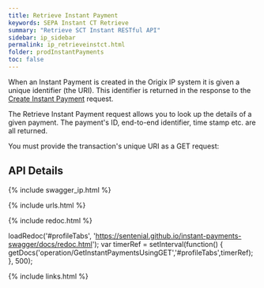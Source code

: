 ```yaml
---
title: Retrieve Instant Payment
keywords: SEPA Instant CT Retrieve
summary: "Retrieve SCT Instant RESTful API"
sidebar: ip_sidebar
permalink: ip_retrieveinstct.html
folder: prodInstantPayments
toc: false
---
```



When an Instant Payment is created in the Origix IP system it is given a unique identifier (the URI). This identifier is returned in the response to the <a href ="ip_createinstct.html">Create Instant Payment</a> request.

The Retrieve Instant Payment request allows you to look up the details of a given payment. The payment's ID, end-to-end identifier, time stamp etc. are all returned.

You must provide the transaction's unique URI as a GET request:


## API Details

{% include swagger_ip.html %}

{% include urls.html %}

<ul id="profileTabs" class="nav nav-tabs">
    
   
</ul>
 
 {% include redoc.html %}

loadRedoc('#profileTabs', 'https://sentenial.github.io/instant-payments-swagger/docs/redoc.html');
var timerRef = setInterval(function() { getDocs('operation/GetInstantPaymentsUsingGET','#profileTabs',timerRef); }, 500);

</script>


<div id="mydiv"></div>


</div>



</div>


{% include links.html %}